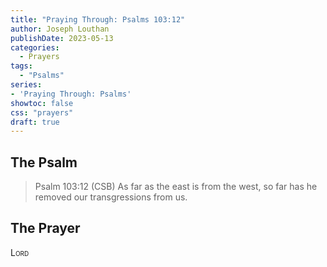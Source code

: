 ```yaml
---
title: "Praying Through: Psalms 103:12"
author: Joseph Louthan
publishDate: 2023-05-13
categories:
  - Prayers
tags:
  - "Psalms"
series:
- 'Praying Through: Psalms'
showtoc: false
css: "prayers"
draft: true
---
```

## The Psalm

>Psalm 103:12 (CSB) As far as the east is from the west, so far has he removed our transgressions from us. 

## The Prayer

<div style="font-variant: small-caps;">
Lord
</div>

```text

```

